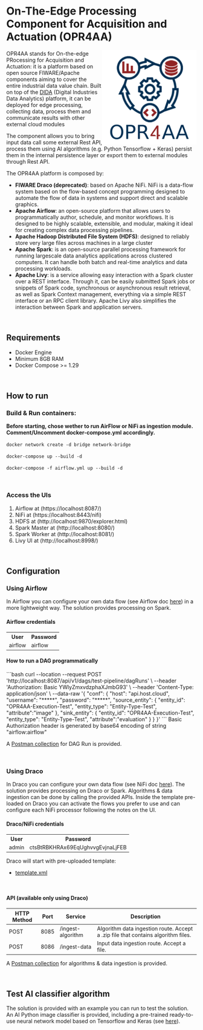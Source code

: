 <h1>On-The-Edge Processing Component for Acquisition and Actuation (OPR4AA)</h1>
<img align="right" src="documentation/logo.png" width="250" alt="opr4aa logo">

OPR4AA stands for On-the-edge PRocessing for Acquisition and Actuation: it is a platform based on open source FIWARE/Apache components aiming to cover the entire industrial data value chain. Built on top of the <a href="https://github.com/Engineering-Research-and-Development/dida">DIDA</a> (Digital Industries Data Analytics) platform, it can be deployed for edge processing, collecting data, process them and communicate results with other external cloud modules

The component allows you to bring input data call some external Rest API, process them using AI algorithms (e.g. Python Tensorflow + Keras) persist them in the internal persistence layer or export them to external modules through Rest API.

The OPR4AA platform is composed by:
- <b>FIWARE Draco (deprecated)</b>: based on Apache NiFi. NiFi is a data-flow system based on the flow-based concept programming designed to automate the flow of data in systems and support direct and scalable graphics.
- <b>Apache Airflow</b>:  an open-source platform that allows users to programmatically author, schedule, and monitor workflows. It is designed to be highly scalable, extensible, and modular, making it ideal for creating complex data processing pipelines.
- <b>Apache Hadoop Distributed File System (HDFS)</b>: designed to reliably store very large files across machines in a large cluster
- <b>Apache Spark</b>: is an open-source parallel processing framework for running largescale data analytics applications across clustered computers. It can handle both batch and real-time analytics and data processing workloads.
- <b>Apache Livy</b>:  is a service allowing easy interaction with a Spark cluster over a REST interface. Through it, can be easily submitted Spark jobs or snippets of Spark code, synchronous or asynchronous result retrieval, as well as Spark Context management, everything via a simple REST interface or an RPC client library. Apache Livy also simplifies the interaction between Spark and application servers.  

<br>

<h2>Requirements</h2>
<ul>
    <li>Docker Engine</li>
    <li>Minimum 8GB RAM</li>
    <li>Docker Compose >= 1.29</li>
</ul>

<br>

<h2>How to run</h2>
<h3>Build & Run containers:</h3>
<b>Before starting, chose wether to run AirFlow or NiFi as ingestion module. Comment/Uncomment docker-compose.yml accordingly.</b>

<code>docker network create -d bridge network-bridge</code>

<code>docker-compose up --build -d</code>

<code>docker-compose -f airflow.yml up --build  -d</code>

<br>

<h3>Access the UIs</h3>

1. Airflow at (https://localhost:8087/)
1. NiFi at (https://localhost:8443/nifi)
2. HDFS at (http://localhost:9870/explorer.html)
3. Spark Master at (http://localhost:8080/)
4. Spark Worker at (http://localhost:8081/)
5. Livy UI at (http://localhost:8998/)

<br>


<h2>Configuration</h2>

<h3>Using Airflow</h3>
In Airflow you can configure your own data flow (see Airflow doc <a  href="https://airflow.apache.org/docs">here</a>) in a more lightweight way.
The solution provides processing on Spark. 

<h4>Airflow credentials</h4>
<table>
<tr>
<th>User</th>
<th>Password</th>
</tr>
<tr>
<td>airflow</td>
<td>airflow</td>
</tr>
</table>

<h4>How to run a DAG programmatically</h4>
```bash
curl --location --request POST 'http://localhost:8087/api/v1/dags/test-pipeline/dagRuns' \
    --header 'Authorization: Basic YWlyZmxvdzphaXJmbG93' \
    --header 'Content-Type: application/json' \
    --data-raw '{
        "conf": {
            "host": "api.host.cloud",
            "username": "*****",
            "password": "*****",
            "source_entity": {
                "entity_id": "OPR4AA-Execution-Test",
                "entity_type": "Entity-Type-Test",
                "attribute":"image"
            },
            "sink_entity": {
                "entity_id": "OPR4AA-Execution-Test",
                "entity_type": "Entity-Type-Test",
                "attribute":"evaluation"
            }
        }
    }'
```
Basic Authorization header is generated by base64 encoding of string "airflow:airflow"

A [Postman collection](OPR4AA-V2.postman_collection.json) for DAG Run is provided.


<br>

<h3>Using Draco</h3>
In Draco you can configure your own data flow (see NiFi doc <a  href="https://nifi.apache.org/docs/nifi-docs/html/getting-started.html">here</a>).
The solution provides processing on Draco or Spark. Algorithms & data ingestion can be done by calling the provided APIs.
Inside the template pre-loaded on Draco you can activate the flows you prefer to use and can configure each NiFi processor following the notes on the UI.

<h4>Draco/NiFi credentials</h4>
<table>
<tr>
<th>User</th>
<th>Password</th>
</tr>
<tr>
<td>admin</td>
<td>ctsBtRBKHRAx69EqUghvvgEvjnaLjFEB</td>
</tr>
</table>

Draco will start with pre-uploaded template:

- [template.xml](orchestration/templates/template.xml)


<br>

<h4>API (available only using Draco)</h4>

<table role="table">
    <thead>
        <tr align="center">
            <th>HTTP Method</th>
            <th>Port</th>
            <th>Service</th>
            <th>Description</th>
        </tr>
    </thead>
    <tbody>
      <tr>
          <td>POST</td>
          <td>8085</td>
          <td>/ingest-algorithm</td>
          <td>Algorithm data ingestion route. Accept a .zip file that contains algorithm files.</td>
      </tr>
        <tr>
          <td>POST</td>
          <td>8086</td>
          <td>/ingest-data</td>
          <td>Input data ingestion route. Accept a file.</td>
      </tr>
  </tbody>
</table>

A [Postman collection](OPR4AA.postman_collection.json) for algorithms & data ingestion is provided.

<br>

<h2>Test AI classifier algorithm</h2> 
The solution is provided with an example you can run to test the solution.
An AI Python image classifier is provided, including a pre-trained ready-to-use neural network model based on Tensorflow and Keras (see <a  href="https://www.tensorflow.org/tutorials/keras/classification">here</a>).

